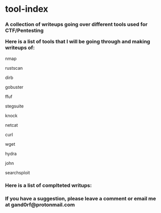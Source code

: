 # tool-index
<h3>A collection of writeups going over different tools used for CTF/Pentesting

Here is a list of tools that I will be going through and making writeups of:</h3>

nmap

rustscan

dirb

gobuster

ffuf

stegsuite

knock

netcat

curl

wget

hydra

john

searchsploit

<h3>Here is a list of complteted writups:</h3>



<h3>If you have a suggestion, please leave a comment or email me at gand0rf@protonmail.com</h3>

